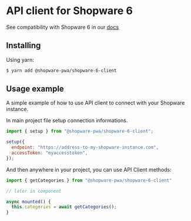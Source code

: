 # API client for Shopware 6

See compatibility with Shopware 6 in our [docs](https://shopware-pwa-docs.vuestorefront.io/landing/getting-started/prepare-shopware.html#compatibility-table)

## Installing

Using yarn:

```bash
$ yarn add @shopware-pwa/shopware-6-client
```

## Usage example

A simple example of how to use API client to connect with your Shopware instance.

In main project file setup connection informations.

```js
import { setup } from "@shopware-pwa/shopware-6-client";

setup({
  endpoint: "https://address-to-my-shopware-instance.com",
  accessToken: "myaccesstoken",
});
```

And then anywhere in your project, you can use API Client methods:

```js
import { getCategories } from "@shopware-pwa/shopware-6-client"

// later in component

async mounted() {
  this.categories = await getCategories();
}
```
